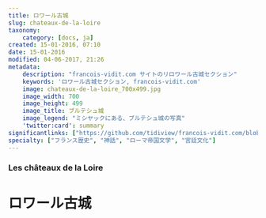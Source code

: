 ```yaml
---
title: ロワール古城
slug: chateaux-de-la-loire
taxonomy:
    category: [docs, ja]
created: 15-01-2016, 07:10
date: 15-01-2016
modified: 04-06-2017, 21:26
metadata:
    description: "francois-vidit.com サイトのリロワール古城セクション"
    keywords: 'ロワール古城セクション, francois-vidit.com'
    image: chateaux-de-la-loire_700x499.jpg
    image_width: 700
    image_height: 499
    image_title: ブルテシュ城
    image_legend: "ミシヤックにある、ブルテシュ城の写真"
    'twitter:card': summary
significantlinks: ["https://github.com/tidiview/francois-vidit.com/blob/develop/user/sites/docs/pages/01.home/04.chateaux-de-la-loire/chapter.ja.md"]
specialty: ["フランス歴史", "神話", "ローマ帝国文学", "宮廷文化"]
---
```

### Les châteaux de la Loire

# ロワール古城